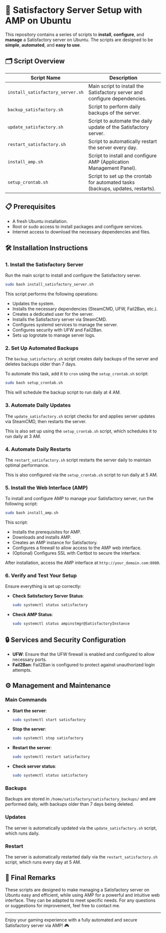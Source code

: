
# 🚀 Satisfactory Server Setup with AMP on Ubuntu

This repository contains a series of scripts to **install**, **configure**, and **manage** a Satisfactory server on Ubuntu. The scripts are designed to be **simple**, **automated**, and **easy to use**.

## 🗂 Script Overview

| Script Name                    | Description                                                              |
| ------------------------------ | ------------------------------------------------------------------------ |
| `install_satisfactory_server.sh` | Main script to install the Satisfactory server and configure dependencies. |
| `backup_satisfactory.sh`        | Script to perform daily backups of the server.                           |
| `update_satisfactory.sh`        | Script to automate the daily update of the Satisfactory server.          |
| `restart_satisfactory.sh`       | Script to automatically restart the server every day.                    |
| `install_amp.sh`                | Script to install and configure AMP (Application Management Panel).      |
| `setup_crontab.sh`              | Script to set up the crontab for automated tasks (backups, updates, restarts). |

## 📋 Prerequisites

- A fresh Ubuntu installation.
- Root or sudo access to install packages and configure services.
- Internet access to download the necessary dependencies and files.

## 🛠️ Installation Instructions

### 1. Install the Satisfactory Server

Run the main script to install and configure the Satisfactory server.

```bash
sudo bash install_satisfactory_server.sh
```

This script performs the following operations:
- Updates the system.
- Installs the necessary dependencies (SteamCMD, UFW, Fail2Ban, etc.).
- Creates a dedicated user for the server.
- Installs the Satisfactory server via SteamCMD.
- Configures systemd services to manage the server.
- Configures security with UFW and Fail2Ban.
- Sets up logrotate to manage server logs.

### 2. Set Up Automated Backups

The `backup_satisfactory.sh` script creates daily backups of the server and deletes backups older than 7 days.

To automate this task, add it to `cron` using the `setup_crontab.sh` script:

```bash
sudo bash setup_crontab.sh
```

This will schedule the backup script to run daily at 4 AM.

### 3. Automate Daily Updates

The `update_satisfactory.sh` script checks for and applies server updates via SteamCMD, then restarts the server.

This is also set up using the `setup_crontab.sh` script, which schedules it to run daily at 3 AM.

### 4. Automate Daily Restarts

The `restart_satisfactory.sh` script restarts the server daily to maintain optimal performance.

This is also configured via the `setup_crontab.sh` script to run daily at 5 AM.

### 5. Install the Web Interface (AMP)

To install and configure AMP to manage your Satisfactory server, run the following script:

```bash
sudo bash install_amp.sh
```

This script:
- Installs the prerequisites for AMP.
- Downloads and installs AMP.
- Creates an AMP instance for Satisfactory.
- Configures a firewall to allow access to the AMP web interface.
- (Optional) Configures SSL with Certbot to secure the interface.

After installation, access the AMP interface at `http://your_domain.com:8080`.

### 6. Verify and Test Your Setup

Ensure everything is set up correctly:

- **Check Satisfactory Server Status**:
  ```bash
  sudo systemctl status satisfactory
  ```

- **Check AMP Status**:
  ```bash
  sudo systemctl status ampinstmgr@SatisfactoryInstance
  ```

## 🔒 Services and Security Configuration

- **UFW**: Ensure that the UFW firewall is enabled and configured to allow necessary ports.
- **Fail2Ban**: Fail2Ban is configured to protect against unauthorized login attempts.

## ⚙️ Management and Maintenance

### Main Commands

- **Start the server**:
  ```bash
  sudo systemctl start satisfactory
  ```

- **Stop the server**:
  ```bash
  sudo systemctl stop satisfactory
  ```

- **Restart the server**:
  ```bash
  sudo systemctl restart satisfactory
  ```

- **Check server status**:
  ```bash
  sudo systemctl status satisfactory
  ```

### Backups

Backups are stored in `/home/satisfactory/satisfactory_backups/` and are performed daily, with backups older than 7 days being deleted.

### Updates

The server is automatically updated via the `update_satisfactory.sh` script, which runs daily.

### Restart

The server is automatically restarted daily via the `restart_satisfactory.sh` script, which runs every day at 5 AM.

## 📝 Final Remarks

These scripts are designed to make managing a Satisfactory server on Ubuntu easy and efficient, while using AMP for a powerful and intuitive web interface. They can be adapted to meet specific needs. For any questions or suggestions for improvement, feel free to contact me.

---

Enjoy your gaming experience with a fully automated and secure Satisfactory server via AMP! 🎮
